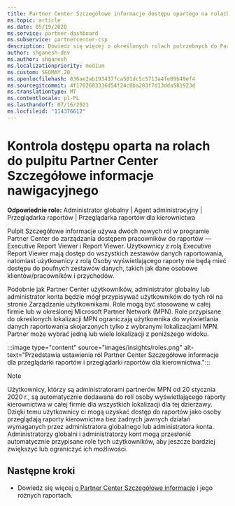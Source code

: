 ```yaml
---
title: Partner Center Szczegółowe informacje dostępu opartego na rolach
ms.topic: article
ms.date: 05/19/2020
ms.service: partner-dashboard
ms.subservice: partnercenter-csp
description: Dowiedz się więcej o określonych rolach potrzebnych do Partner Center Szczegółowe informacje raportów. Należą do nich role osoby przeglądowej raportów dla kierownictwa i osoby przeglądowej raportów.
author: shganesh-dev
ms.author: shganesh
ms.localizationpriority: medium
ms.custom: SEOMAY.20
ms.openlocfilehash: 836ae2ab193437fca501dc5c5713a4fe09b49ef4
ms.sourcegitcommit: 4f1702683336d54f24c0ba283f7d13dda581923d
ms.translationtype: MT
ms.contentlocale: pl-PL
ms.lasthandoff: 07/16/2021
ms.locfileid: "114376612"
---
```

# <a name="role-based-access-control-to-the-partner-center-insights-dashboard"></a>Kontrola dostępu oparta na rolach do pulpitu Partner Center Szczegółowe informacje nawigacyjnego

**Odpowiednie role:** Administrator globalny | Agent administracyjny | Przeglądarka raportów | Przeglądarka raportów dla kierownictwa

Pulpit Szczegółowe informacje używa dwóch nowych ról w programie Partner Center do zarządzania dostępem pracowników do raportów — Executive Report Viewer i Report Viewer.  Użytkownicy z rolą Executive Report Viewer mają dostęp do wszystkich zestawów danych raportowania, natomiast użytkownicy z rolą Osoby wyświetlającego raporty nie będą mieć dostępu do poufnych zestawów danych, takich jak dane osobowe klientów/pracowników i przychodów.  

Podobnie jak Partner Center użytkowników, administrator globalny lub administrator konta będzie mógł przypisywać użytkowników do tych ról na stronie Zarządzanie użytkownikami. Role mogą być stosowane w całej firmie lub w określonej Microsoft Partner Network (MPN). Role przypisane do określonych lokalizacji MPN ograniczają użytkownika do wyświetlania danych raportowania skojarzonych tylko z wybranymi lokalizacjami MPN. Partner może wybrać jedną lub wiele lokalizacji z poniższego widoku.

:::image type="content" source="images/insights/roles.png" alt-text="Przedstawia ustawienia ról Partner Center Szczegółowe informacje dla przeglądarki raportów i przeglądarki raportów dla kierownictwa.":::

>[!Note]
> Użytkownicy, którzy są administratorami partnerów MPN od 20 stycznia 2020 r., są automatycznie dodawana do roli osoby wyświetlającego raporty kierownictwa w całej firmie dla wszystkich lokalizacji dla tej dzierżawy.  Dzięki temu użytkownicy ci mogą uzyskać dostęp do raportów jako osoby przeglądają raporty kierownictwa bez żadnych jawnych działań wymaganych przez administratora globalnego lub administratora konta. Administratorzy globalni i administratorzy kont mogą przesłonić automatycznie przypisane role tych użytkowników, aby jeszcze bardziej zwiększyć lub ograniczyć ich możliwości.

## <a name="next-steps"></a>Następne kroki

- Dowiedz się więcej [o Partner Center Szczegółowe informacje](partner-center-insights.md) i jego różnych raportach.
